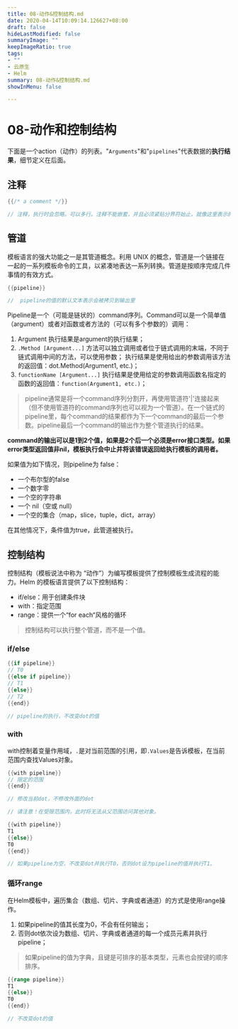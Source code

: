 ```yaml
---
title: 08-动作&控制结构.md
date: 2020-04-14T10:09:14.126627+08:00
draft: false
hideLastModified: false
summaryImage: ""
keepImageRatio: true
tags:
- ""
- 云原生
- Helm
summary: 08-动作&控制结构.md
showInMenu: false

---
```


# 08-动作和控制结构

下面是一个action（动作）的列表。"`Arguments`"和"`pipelines`"代表数据的**执行结果**，细节定义在后面。

## 注释

```go
{{/* a comment */}}

// 注释，执行时会忽略。可以多行。注释不能嵌套，并且必须紧贴分界符始止，就像这里表示的一样。
```

## 管道

模板语言的强大功能之一是其管道概念。利用 UNIX 的概念，管道是一个链接在一起的一系列模板命令的工具，以紧凑地表达一系列转换。管道是按顺序完成几件事情的有效方式。

```go
{{pipeline}}

//  pipeline的值的默认文本表示会被拷贝到输出里
```

Pipeline是一个（可能是链状的）command序列。Command可以是一个简单值（argument）或者对函数或者方法的（可以有多个参数的）调用：

1. Argument    执行结果是argument的执行结果；
2. `.Method [Argument...]`  方法可以独立调用或者位于链式调用的末端，不同于链式调用中间的方法，可以使用参数；
    执行结果是使用给出的参数调用该方法的返回值：dot.Method(Argument1, etc.)；
3. `functionName [Argument...]`   执行结果是使用给定的参数调用函数名指定的函数的返回值：`function(Argument1, etc.)`；

> pipeline通常是将一个command序列分割开，再使用管道符'|'连接起来（但不使用管道符的command序列也可以视为一个管道）。在一个链式的pipeline里，每个command的结果都作为下一个command的最后一个参数。pipeline最后一个command的输出作为整个管道执行的结果。

**command的输出可以是1到2个值，如果是2个后一个必须是error接口类型。如果error类型返回值非nil，模板执行会中止并将该错误返回给执行模板的调用者。**

如果值为如下情况，则pipeline为 false：

- 一个布尔型的false
- 一个数字零
- 一个空的字符串
- 一个 nil（空或 null）
- 一个空的集合（map，slice，tuple，dict，array）

在其他情况下，条件值为true，此管道被执行。

## 控制结构

控制结构（模板说法中称为 “动作”）为编写模板提供了控制模板生成流程的能力。Helm 的模板语言提供了以下控制结构：

- if/else：用于创建条件块
- with：指定范围
- range：提供一个“for each“风格的循环

> 控制结构可以执行整个管道，而不是一个值。

### if/else

```go
{{if pipeline}}
// T0
{{else if pipeline}}
// T1
{{else}}
// T2
{{end}}

// pipeline的执行，不改变dot的值
```

### with

with控制着变量作用域，`.`是对当前范围的引用，即`.Values`是告诉模板，在当前范围内查找Values对象。

```go
{{with pipeline}}
// 限定的范围
{{end}}

// 修改当前dot，不修改外面的dot

// 请注意！在受限范围内，此时将无法从父范围访问其他对象。
```

```go
{{with pipeline}}
T1
{{else}}
T0
{{end}}

// 如果pipeline为空，不改变dot并执行T0，否则dot设为pipeline的值并执行T1。
```

### 循环range

在Helm模板中，遍历集合（数组、切片、字典或者通道）的方式是使用range操作。

1. 如果pipeline的值其长度为0，不会有任何输出；
2. 否则dot依次设为数组、切片、字典或者通道的每一个成员元素并执行pipeline；

> 如果pipeline的值为字典，且键是可排序的基本类型，元素也会按键的顺序排序。
  
```go
{{range pipeline}}
T1
{{else}}
T0
{{end}}

// 不改变dot的值
```
